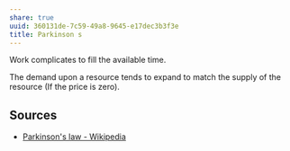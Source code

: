 ```yaml
---
share: true
uuid: 360131de-7c59-49a8-9645-e17dec3b3f3e
title: Parkinson s
---
```

Work complicates to fill the available time.

The demand upon a resource tends to expand to match the supply of the resource (If the price is zero).

## Sources

* [Parkinson's law - Wikipedia](https://en.wikipedia.org/wiki/Parkinson%27s_law)